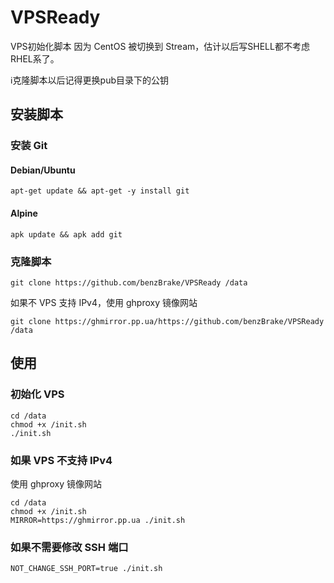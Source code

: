 # VPSReady
VPS初始化脚本
因为 CentOS 被切换到 Stream，估计以后写SHELL都不考虑RHEL系了。

ℹ克隆脚本以后记得更换pub目录下的公钥

## 安装脚本

### 安装 Git

#### Debian/Ubuntu

```shell
apt-get update && apt-get -y install git
```
#### Alpine

```shell
apk update && apk add git
```

### 克隆脚本

```shell
git clone https://github.com/benzBrake/VPSReady /data
```

如果不 VPS 支持 IPv4，使用 ghproxy 镜像网站

```
git clone https://ghmirror.pp.ua/https://github.com/benzBrake/VPSReady /data
```



## 使用

### 初始化 VPS
```shell
cd /data
chmod +x /init.sh
./init.sh
```

### 如果 VPS 不支持 IPv4

使用 ghproxy 镜像网站

```shell
cd /data
chmod +x /init.sh
MIRROR=https://ghmirror.pp.ua ./init.sh
```

### 如果不需要修改 SSH 端口

```shell
NOT_CHANGE_SSH_PORT=true ./init.sh
```


